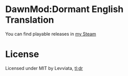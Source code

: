# DawnMod:Dormant English Translation
You can find playable releases in [my Steam](https://steamcommunity.com/sharedfiles/filedetails/?id=3114904337)
# License
Licensed under MIT by Levviata, [tl;dr](https://www.tldrlegal.com/license/mit-license)
